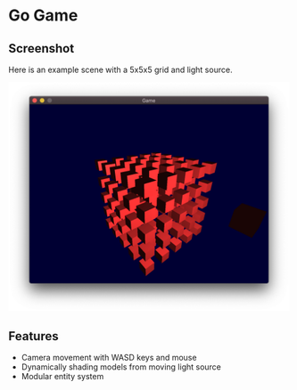 # Go Game

## Screenshot

Here is an example scene with a 5x5x5 grid and light source.

![Screenshot](screenshot.png)

## Features

- Camera movement with WASD keys and mouse
- Dynamically shading models from moving light source
- Modular entity system